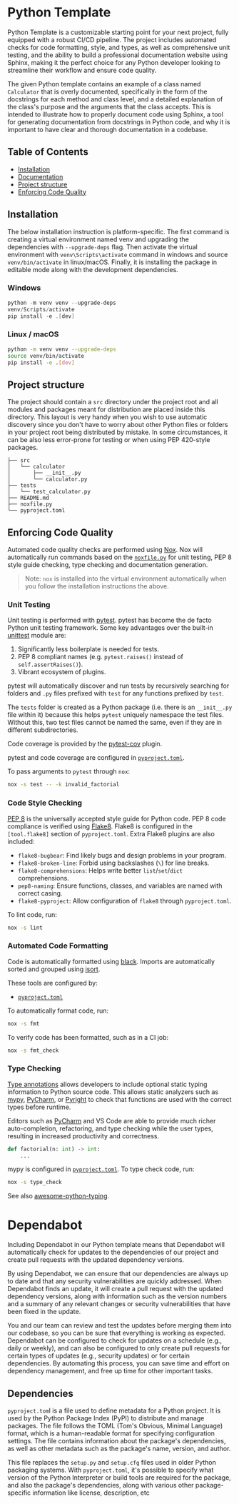# Python Template

Python Template is a customizable starting point for your next project, fully
equipped with a robust CI/CD pipeline. The project includes automated checks for
code formatting, style, and types, as well as comprehensive unit testing, and
the ability to build a professional documentation website using Sphinx, making
it the perfect choice for any Python developer looking to streamline their
workflow and ensure code quality.

The given Python template contains an example of a class named `Calculator` that
is overly documented, specifically in the form of the docstrings for each method
and class level, and a detailed explanation of the class's purpose and the
arguments that the class accepts. This is intended to illustrate how to properly
document code using Sphinx, a tool for generating documentation from docstrings
in Python code, and why it is important to have clear and thorough documentation
in a codebase.

## Table of Contents

- [Installation](#installation)
- [Documentation](#documentation)
- [Project structure](#project-structure)
- [Enforcing Code Quality](#enforcing-code-quality)

## Installation

The below installation instruction is platform-specific. The first command is
creating a virtual environment named venv and upgrading the dependencies with
`--upgrade-deps` flag. Then activate the virtual environment with
`venv\Scripts\activate` command in windows and source `venv/bin/activate` in
linux/macOS. Finally, it is installing the package in editable mode along with
the development dependencies.

### Windows

```powershell
python -m venv venv --upgrade-deps
venv/Scripts/activate
pip install -e .[dev]
```

### Linux / macOS

```bash
python -m venv venv --upgrade-deps
source venv/bin/activate
pip install -e .[dev]
```

## Project structure

The project should contain a `src` directory under the project root and all
modules and packages meant for distribution are placed inside this directory.
This layout is very handy when you wish to use automatic discovery since you
don't have to worry about other Python files or folders in your project root
being distributed by mistake. In some circumstances, it can be also less
error-prone for testing or when using PEP 420-style packages.

```
├── src
│   └── calculator
│       ├── __init__.py
│       └── calculator.py
├── tests
│   └── test_calculator.py
├── README.md
├── noxfile.py
└── pyproject.toml
```

## Enforcing Code Quality

Automated code quality checks are performed using
[Nox](https://nox.thea.codes/en/stable/). Nox will automatically run commands
based on the [`noxfile.py`](./noxfile.py) for unit testing, PEP 8 style guide
checking, type checking and documentation generation.

> Note: `nox` is installed into the virtual environment automatically when you
> follow the installation instructions the above.

### Unit Testing

Unit testing is performed with [pytest](https://pytest.org/). pytest has become
the de facto Python unit testing framework. Some key advantages over the
built-in [unittest](https://docs.python.org/3/library/unittest.html) module are:

1. Significantly less boilerplate is needed for tests.
2. PEP 8 compliant names (e.g. `pytest.raises()` instead of
   `self.assertRaises()`).
3. Vibrant ecosystem of plugins.

pytest will automatically discover and run tests by recursively searching for
folders and `.py` files prefixed with `test` for any functions prefixed by
`test`.

The `tests` folder is created as a Python package (i.e. there is an
`__init__.py` file within it) because this helps `pytest` uniquely namespace the
test files. Without this, two test files cannot be named the same, even if they
are in different subdirectories.

Code coverage is provided by the
[pytest-cov](https://pytest-cov.readthedocs.io/en/latest/) plugin.

pytest and code coverage are configured in [`pyproject.toml`](./pyproject.toml).

To pass arguments to `pytest` through `nox`:

```bash
nox -s test -- -k invalid_factorial
```

### Code Style Checking

[PEP 8](https://peps.python.org/pep-0008/) is the universally accepted style
guide for Python code. PEP 8 code compliance is verified using
[Flake8](http://flake8.pycqa.org/). Flake8 is configured in the `[tool.flake8]`
section of `pyproject.toml`. Extra Flake8 plugins are also included:

- `flake8-bugbear`: Find likely bugs and design problems in your program.
- `flake8-broken-line`: Forbid using backslashes (`\`) for line breaks.
- `flake8-comprehensions`: Helps write better `list`/`set`/`dict`
  comprehensions.
- `pep8-naming`: Ensure functions, classes, and variables are named with correct
  casing.
- `flake8-pyproject`: Allow configuration of `flake8` through `pyproject.toml`.

To lint code, run:

```bash
nox -s lint
```

### Automated Code Formatting

Code is automatically formatted using [black](https://github.com/psf/black).
Imports are automatically sorted and grouped using
[isort](https://github.com/PyCQA/isort/).

These tools are configured by:

- [`pyproject.toml`](./pyproject.toml)

To automatically format code, run:

```bash
nox -s fmt
```

To verify code has been formatted, such as in a CI job:

```bash
nox -s fmt_check
```

### Type Checking

[Type annotations](https://docs.python.org/3/library/typing.html) allows
developers to include optional static typing information to Python source code.
This allows static analyzers such as [mypy](http://mypy-lang.org/),
[PyCharm](https://www.jetbrains.com/pycharm/), or
[Pyright](https://github.com/microsoft/pyright) to check that functions are used
with the correct types before runtime.

Editors such as
[PyCharm](https://www.jetbrains.com/help/pycharm/type-hinting-in-product.html)
and VS Code are able to provide much richer auto-completion, refactoring, and
type checking while the user types, resulting in increased productivity and
correctness.

```python
def factorial(n: int) -> int:
    ...
```

mypy is configured in [`pyproject.toml`](./pyproject.toml). To type check code,
run:

```bash
nox -s type_check
```

See also
[awesome-python-typing](https://github.com/typeddjango/awesome-python-typing).

# Dependabot

Including Dependabot in our Python template means that Dependabot will
automatically check for updates to the dependencies of our project and create
pull requests with the updated dependency versions.

By using Dependabot, we can ensure that our dependencies are always up to date
and that any security vulnerabilities are quickly addressed. When Dependabot
finds an update, it will create a pull request with the updated dependency
versions, along with information such as the version numbers and a summary of
any relevant changes or security vulnerabilities that have been fixed in the
update.

You and our team can review and test the updates before merging them into our
codebase, so you can be sure that everything is working as expected. Dependabot
can be configured to check for updates on a schedule (e.g., daily or weekly),
and can also be configured to only create pull requests for certain types of
updates (e.g., security updates) or for certain dependencies. By automating this
process, you can save time and effort on dependency management, and free up time
for other important tasks.

## Dependencies

`pyproject.tom`l is a file used to define metadata for a Python project. It is
used by the Python Package Index (PyPI) to distribute and manage packages. The
file follows the TOML (Tom's Obvious, Minimal Language) format, which is a
human-readable format for specifying configuration settings. The file contains
information about the package's dependencies, as well as other metadata such as
the package's name, version, and author.

This file replaces the `setup.py` and `setup.cfg` files used in older Python
packaging systems. With `pyproject.toml`, it's possible to specify what version
of the Python Interpreter or build tools are required for the package, and also
the package's dependencies, along with various other package-specific
information like license, description, etc
